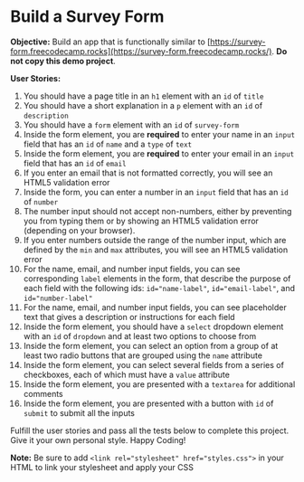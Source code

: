 # Build a Survey Form

**Objective:** Build an app that is functionally similar to [https://survey-form.freecodecamp.rocks](https://survey-form.freecodecamp.rocks/). **Do not copy this demo project**.

**User Stories:**

1.  You should have a page title in an `h1` element with an `id` of `title`
2.  You should have a short explanation in a `p` element with an `id` of `description`
3.  You should have a `form` element with an `id` of `survey-form`
4.  Inside the form element, you are **required** to enter your name in an `input` field that has an `id` of `name` and a `type` of `text`
5.  Inside the form element, you are **required** to enter your email in an `input` field that has an `id` of `email`
6.  If you enter an email that is not formatted correctly, you will see an HTML5 validation error
7.  Inside the form, you can enter a number in an `input` field that has an `id` of `number`
8.  The number input should not accept non-numbers, either by preventing you from typing them or by showing an HTML5 validation error (depending on your browser).
9.  If you enter numbers outside the range of the number input, which are defined by the `min` and `max` attributes, you will see an HTML5 validation error
10.  For the name, email, and number input fields, you can see corresponding `label` elements in the form, that describe the purpose of each field with the following ids: `id="name-label"`, `id="email-label"`, and `id="number-label"`
11.  For the name, email, and number input fields, you can see placeholder text that gives a description or instructions for each field
12.  Inside the form element, you should have a `select` dropdown element with an `id` of `dropdown` and at least two options to choose from
13.  Inside the form element, you can select an option from a group of at least two radio buttons that are grouped using the `name` attribute
14.  Inside the form element, you can select several fields from a series of checkboxes, each of which must have a `value` attribute
15.  Inside the form element, you are presented with a `textarea` for additional comments
16.  Inside the form element, you are presented with a button with `id` of `submit` to submit all the inputs

Fulfill the user stories and pass all the tests below to complete this project. Give it your own personal style. Happy Coding!

**Note:** Be sure to add `<link rel="stylesheet" href="styles.css">` in your HTML to link your stylesheet and apply your CSS

